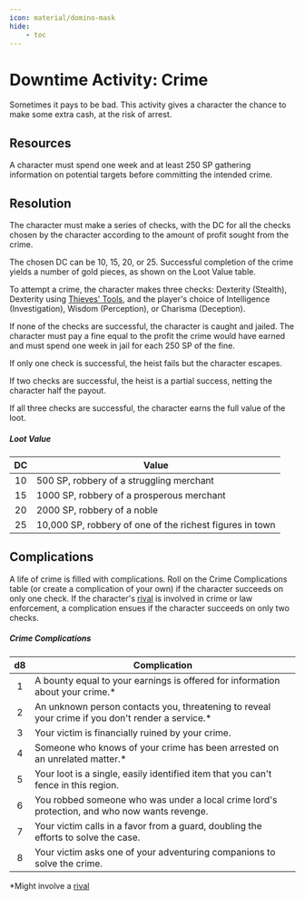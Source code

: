 ```yaml
---
icon: material/domino-mask
hide:
    - toc
---
```


# Downtime Activity: Crime

Sometimes it pays to be bad. This activity gives a character the chance to make some extra cash, at the risk of arrest.

## Resources

A character must spend one week and at least 250 SP gathering information on potential targets before committing the intended crime.

## Resolution

The character must make a series of checks, with the DC for all the checks chosen by the character according to the amount of profit sought from the crime.

The chosen DC can be 10, 15, 20, or 25. Successful completion of the crime yields a number of gold pieces, as shown on the Loot Value table.

To attempt a crime, the character makes three checks: Dexterity (Stealth), Dexterity using [Thieves' Tools](../../equipment/tools/other-tools.md#thieves-tools), and the player's choice of Intelligence (Investigation), Wisdom (Perception), or Charisma (Deception).

If none of the checks are successful, the character is caught and jailed. The character must pay a fine equal to the profit the crime would have earned and must spend one week in jail for each 250 SP of the fine.

If only one check is successful, the heist fails but the character escapes.

If two checks are successful, the heist is a partial success, netting the character half the payout.

If all three checks are successful, the character earns the full value of the loot.

##### Loot Value

| DC | Value |
|:-:|---|
| 10 | 500 SP, robbery of a struggling merchant |
| 15 | 1000 SP, robbery of a prosperous merchant |
| 20 | 2000 SP, robbery of a noble |
| 25 | 10,000 SP, robbery of one of the richest figures in town |

## Complications

A life of crime is filled with complications. Roll on the Crime Complications table (or create a complication of your own) if the character succeeds on only one check. If the character's [rival] is involved in crime or law enforcement, a complication ensues if the character succeeds on only two checks.

##### Crime Complications

| d8 | Complication |
|:-:|---|
| 1 | A bounty equal to your earnings is offered for information about your crime.* |
| 2 | An unknown person contacts you, threatening to reveal your crime if you don't render a service.* |
| 3 | Your victim is financially ruined by your crime. |
| 4 | Someone who knows of your crime has been arrested on an unrelated matter.* |
| 5 | Your loot is a single, easily identified item that you can't fence in this region. |
| 6 | You robbed someone who was under a local crime lord's protection, and who now wants revenge. |
| 7 | Your victim calls in a favor from a guard, doubling the efforts to solve the case. |
| 8 | Your victim asks one of your adventuring companions to solve the crime. |

*Might involve a [rival]

[rival]: index.md#rivals